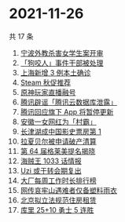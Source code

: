 # 2021-11-26

共 17 条

<!-- BEGIN -->
<!-- 最后更新时间 Fri Nov 26 2021 08:44:17 GMT+0800 (China Standard Time) -->

1. [宁波外教杀害女学生案开审](https://www.zhihu.com/search?q=宁波外教)
1. [「狗咬人」事件干部被处理](https://www.zhihu.com/search?q=狗咬人)
1. [上海新增 3 例本土确诊](https://www.zhihu.com/search?q=上海疫情)
1. [Steam 秋促推荐](https://www.zhihu.com/search?q=steam)
1. [原神玩家直播融号](https://www.zhihu.com/search?q=原神)
1. [腾讯辟谣「腾讯云数据库泄露」](https://www.zhihu.com/search?q=腾讯)
1. [腾讯回应旗下 App 将暂停更新](https://www.zhihu.com/search?q=腾讯)
1. [安徽一女网红为「村霸」](https://www.zhihu.com/search?q=村霸女网红)
1. [长津湖成中国影史票房第 1](https://www.zhihu.com/search?q=长津湖)
1. [拉夏贝尔被申请破产清算](https://www.zhihu.com/search?q=拉夏贝尔)
1. [第 64 届格莱美提名揭晓](https://www.zhihu.com/search?q=格莱美)
1. [海贼王 1033 话情报](https://www.zhihu.com/search?q=海贼王)
1. [Uzi 或于转会期复出](https://www.zhihu.com/search?q=uzi)
1. [大厂每周工作时长排行榜](https://www.zhihu.com/search?q=大厂工作时长)
1. [网传哀牢山遇难者仅备塑料雨衣](https://www.zhihu.com/search?q=云南哀牢山)
1. [北京拟立法规范住房租赁](https://www.zhihu.com/search?q=北京租房)
1. [库里 25+10 勇士 5 连胜](https://www.zhihu.com/search?q=勇士)

<!-- END -->
